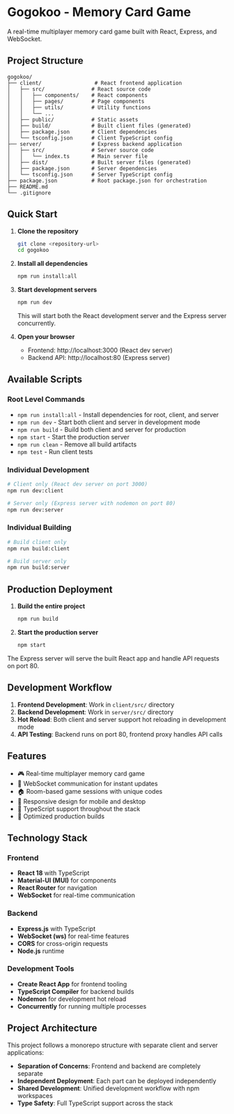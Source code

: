 # Gogokoo - Memory Card Game

A real-time multiplayer memory card game built with React, Express, and WebSocket.

## Project Structure

```
gogokoo/
├── client/                 # React frontend application
│   ├── src/               # React source code
│   │   ├── components/    # React components
│   │   ├── pages/         # Page components
│   │   ├── utils/         # Utility functions
│   │   └── ...
│   ├── public/            # Static assets
│   ├── build/             # Built client files (generated)
│   ├── package.json       # Client dependencies
│   └── tsconfig.json      # Client TypeScript config
├── server/                # Express backend application
│   ├── src/               # Server source code
│   │   └── index.ts       # Main server file
│   ├── dist/              # Built server files (generated)
│   ├── package.json       # Server dependencies
│   └── tsconfig.json      # Server TypeScript config
├── package.json           # Root package.json for orchestration
├── README.md
└── .gitignore
```

## Quick Start

1. **Clone the repository**
   ```bash
   git clone <repository-url>
   cd gogokoo
   ```

2. **Install all dependencies**
   ```bash
   npm run install:all
   ```

3. **Start development servers**
   ```bash
   npm run dev
   ```
   This will start both the React development server and the Express server concurrently.

4. **Open your browser**
   - Frontend: http://localhost:3000 (React dev server)
   - Backend API: http://localhost:80 (Express server)

## Available Scripts

### Root Level Commands

- `npm run install:all` - Install dependencies for root, client, and server
- `npm run dev` - Start both client and server in development mode
- `npm run build` - Build both client and server for production
- `npm start` - Start the production server
- `npm run clean` - Remove all build artifacts
- `npm test` - Run client tests

### Individual Development

```bash
# Client only (React dev server on port 3000)
npm run dev:client

# Server only (Express server with nodemon on port 80)
npm run dev:server
```

### Individual Building

```bash
# Build client only
npm run build:client

# Build server only
npm run build:server
```

## Production Deployment

1. **Build the entire project**
   ```bash
   npm run build
   ```

2. **Start the production server**
   ```bash
   npm start
   ```

The Express server will serve the built React app and handle API requests on port 80.

## Development Workflow

1. **Frontend Development**: Work in `client/src/` directory
2. **Backend Development**: Work in `server/src/` directory
3. **Hot Reload**: Both client and server support hot reloading in development mode
4. **API Testing**: Backend runs on port 80, frontend proxy handles API calls

## Features

- 🎮 Real-time multiplayer memory card game
- 🔌 WebSocket communication for instant updates
- 🏠 Room-based game sessions with unique codes
- 📱 Responsive design for mobile and desktop
- 🎯 TypeScript support throughout the stack
- 🚀 Optimized production builds

## Technology Stack

### Frontend
- **React 18** with TypeScript
- **Material-UI (MUI)** for components
- **React Router** for navigation
- **WebSocket** for real-time communication

### Backend
- **Express.js** with TypeScript
- **WebSocket (ws)** for real-time features
- **CORS** for cross-origin requests
- **Node.js** runtime

### Development Tools
- **Create React App** for frontend tooling
- **TypeScript Compiler** for backend builds
- **Nodemon** for development hot reload
- **Concurrently** for running multiple processes

## Project Architecture

This project follows a monorepo structure with separate client and server applications:

- **Separation of Concerns**: Frontend and backend are completely separate
- **Independent Deployment**: Each part can be deployed independently
- **Shared Development**: Unified development workflow with npm workspaces
- **Type Safety**: Full TypeScript support across the stack